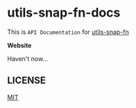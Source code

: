 # utils-snap-fn-docs

This is `API Documentation` for [utils-snap-fn](https://github.com/guxuerui/utils-snap-fn)

**Website**

Haven't now...

## LICENSE

[MIT](https://github.com/guxuerui/utils-snap-fn-docs/blob/main/LICENSE)
